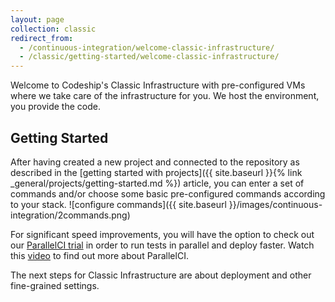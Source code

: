 ```yaml
---
layout: page
collection: classic
redirect_from:
  - /continuous-integration/welcome-classic-infrastructure/
  - /classic/getting-started/welcome-classic-infrastructure/
---
```


Welcome to Codeship's Classic Infrastructure with pre-configured VMs where we take care of the infrastructure for you. We host the environment, you provide the code.

## Getting Started
After having created a new project and connected to the repository as described in the [getting started with projects]({{ site.baseurl }}{% link _general/projects/getting-started.md %}) article, you can enter a set of commands and/or choose some basic pre-configured commands according to your stack.
![configure commands]({{ site.baseurl }}/images/continuous-integration/2commands.png)

For significant speed improvements, you will have the option to check out our [ParallelCI trial](https://codeship.com/features/parallelci) in order to run tests in parallel and deploy faster. Watch this [video](https://www.youtube.com/watch?v=E7ujcuGtRjo) to find out more about ParallelCI.

The next steps for Classic Infrastructure are about deployment and other fine-grained settings.
